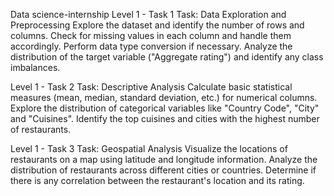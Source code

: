Data science-internship
Level 1 - Task 1
Task: Data Exploration and Preprocessing
Explore the dataset and identify the number of rows and columns. 
Check for missing values in each column and handle them accordingly.
Perform data type conversion if necessary. 
Analyze the distribution of the target variable ("Aggregate rating") and identify any class imbalances.

Level 1 - Task 2
Task: Descriptive Analysis
Calculate basic statistical measures (mean, median, standard deviation, etc.) for numerical columns.
Explore the distribution of categorical variables like "Country Code", "City" and "Cuisines".
Identify the top cuisines and cities with the highest number of restaurants.

Level 1 - Task 3
Task: Geospatial Analysis
Visualize the locations of restaurants on a map using latitude and longitude information.
Analyze the distribution of restaurants across different cities or countries.
Determine if there is any correlation between the restaurant's location and its rating.
